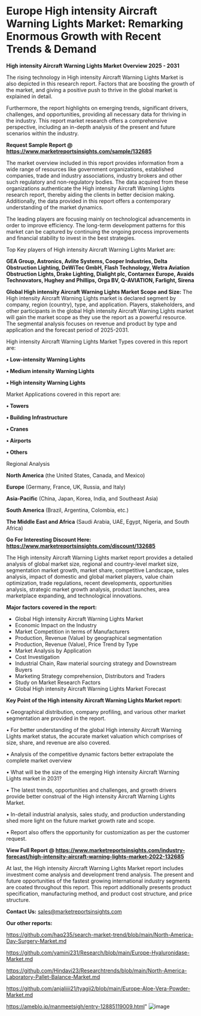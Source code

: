 # Europe High intensity Aircraft Warning Lights Market: Remarking Enormous Growth with Recent Trends & Demand

<Strong> High intensity Aircraft Warning Lights Market Overview 2025 - 2031</strong>

The rising technology in High intensity Aircraft Warning Lights Market is also depicted in this research report. Factors that are boosting the growth of the market, and giving a positive push to thrive in the global market is explained in detail.

Furthermore, the report highlights on emerging trends, significant drivers, challenges, and opportunities, providing all necessary data for thriving in the industry. This report market research offers a comprehensive perspective, including an in-depth analysis of the present and future scenarios within the industry.

<strong>Request Sample Report @ <a href=https://www.marketreportsinsights.com/sample/132685>https://www.marketreportsinsights.com/sample/132685</a></strong>

The market overview included in this report provides information from a wide range of resources like government organizations, established companies, trade and industry associations, industry brokers and other such regulatory and non-regulatory bodies. The data acquired from these organizations authenticate the High intensity Aircraft Warning Lights research report, thereby aiding the clients in better decision making. Additionally, the data provided in this report offers a contemporary understanding of the market dynamics.

The leading players are focusing mainly on technological advancements in order to improve efficiency. The long-term development patterns for this market can be captured by continuing the ongoing process improvements and financial stability to invest in the best strategies.

Top Key players of High intensity Aircraft Warning Lights Market are:

<strong>GEA Group, Astronics, Avlite Systems, Cooper Industries, Delta Obstruction Lighting, DeWiTec GmbH, Flash Technology, Wetra Aviation Obstruction Lights, Drake Lighting, Dialight plc, Contarnex Europe, Avaids Technovators, Hughey and Phillips, Orga BV, Q-AVIATION, Farlight, Sirena</strong>

<strong><b>Global High intensity Aircraft Warning Lights Market Scope and Size:</b></strong>
The High intensity Aircraft Warning Lights market is declared segment by company, region (country), type, and application. Players, stakeholders, and other participants in the global High intensity Aircraft Warning Lights market will gain the market scope as they use the report as a powerful resource. The segmental analysis focuses on revenue and product by type and application and the forecast period of 2025-2031.

High intensity Aircraft Warning Lights Market Types covered in this report are:

<strong>• Low-intensity Warning Lights

• Medium intensity Warning Lights

• High intensity Warning Lights</strong>

Market Applications covered in this report are:

<strong>• Towers

• Building Infrastructure

• Cranes

• Airports

• Others</strong> 

Regional Analysis

<strong>North America</strong> (the United States, Canada, and Mexico)

<strong>Europe</strong> (Germany, France, UK, Russia, and Italy)

<strong>Asia-Pacific</strong> (China, Japan, Korea, India, and Southeast Asia)

<strong>South America</strong> (Brazil, Argentina, Colombia, etc.)

<strong>The Middle East and Africa</strong> (Saudi Arabia, UAE, Egypt, Nigeria, and South Africa)

<strong>Go For Interesting Discount Here: <a href=https://www.marketreportsinsights.com/discount/132685>https://www.marketreportsinsights.com/discount/132685</a></strong>

The High intensity Aircraft Warning Lights market report provides a detailed analysis of global market size, regional and country-level market size, segmentation market growth, market share, competitive Landscape, sales analysis, impact of domestic and global market players, value chain optimization, trade regulations, recent developments, opportunities analysis, strategic market growth analysis, product launches, area marketplace expanding, and technological innovations.

<strong><b>Major factors covered in the report:</b></strong>
<ul>
  <li>Global High intensity Aircraft Warning Lights Market </li>
  <li>Economic Impact on the Industry</li>
  <li>Market Competition in terms of Manufacturers</li>
  <li>Production, Revenue (Value) by geographical segmentation</li>
  <li>Production, Revenue (Value), Price Trend by Type</li>
  <li>Market Analysis by Application</li>
  <li>Cost Investigation</li>
  <li>Industrial Chain, Raw material sourcing strategy and Downstream Buyers</li>
  <li>Marketing Strategy comprehension, Distributors and Traders</li>
  <li>Study on Market Research Factors</li>
  <li>Global High intensity Aircraft Warning Lights Market Forecast</li>
</ul>

<strong><b>Key Point of the High intensity Aircraft Warning Lights Market report:</b></strong>

• Geographical distribution, company profiling, and various other market segmentation are provided in the report.

• For better understanding of the global High intensity Aircraft Warning Lights market status, the accurate market valuation which comprises of size, share, and revenue are also covered.

• Analysis of the competitive dynamic factors better extrapolate the complete market overview

• What will be the size of the emerging High intensity Aircraft Warning Lights market in 2031?

• The latest trends, opportunities and challenges, and growth drivers provide better construal of the High intensity Aircraft Warning Lights Market.

• In-detail industrial analysis, sales study, and production understanding shed more light on the future market growth rate and scope.

• Report also offers the opportunity for customization as per the customer request.

<strong><b>View Full Report @ <a href=https://www.marketreportsinsights.com/industry-forecast/high-intensity-aircraft-warning-lights-market-2022-132685>https://www.marketreportsinsights.com/industry-forecast/high-intensity-aircraft-warning-lights-market-2022-132685</a></b></strong>


At last, the High intensity Aircraft Warning Lights Market report includes investment come analysis and development trend analysis. The present and future opportunities of the fastest growing international industry segments are coated throughout this report. This report additionally presents product specification, manufacturing method, and product cost structure, and price structure.

<strong>Contact Us:</strong>
sales@marketreportsinsights.com

<strong>Our other reports:</strong>

<a href=https://github.com/haq235/search-market-trend/blob/main/North-America-Day-Surgery-Market.md>https://github.com/haq235/search-market-trend/blob/main/North-America-Day-Surgery-Market.md</a>

<a href=https://github.com/yamini231/Research/blob/main/Europe-Hyaluronidase-Market.md>https://github.com/yamini231/Research/blob/main/Europe-Hyaluronidase-Market.md</a>

<a href=https://github.com/Hindavi23/Researchtrends/blob/main/North-America-Laboratory-Pallet-Balance-Market.md>https://github.com/Hindavi23/Researchtrends/blob/main/North-America-Laboratory-Pallet-Balance-Market.md</a>

<a href=https://github.com/anjaliiii21/tyagii2/blob/main/Europe-Aloe-Vera-Powder-Market.md>https://github.com/anjaliiii21/tyagii2/blob/main/Europe-Aloe-Vera-Powder-Market.md</a>

<a href=https://ameblo.jp/manmeetsigh/entry-12885119009.html>https://ameblo.jp/manmeetsigh/entry-12885119009.html</a>"
![image](https://github.com/user-attachments/assets/54983c42-fa2c-4a9f-965a-ca4aaee9394c)
